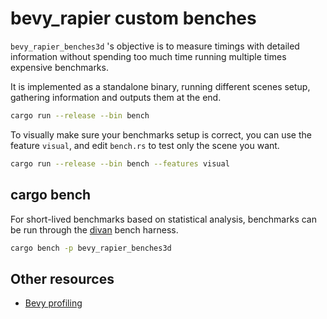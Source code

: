 # bevy_rapier custom benches

`bevy_rapier_benches3d` 's objective is to measure timings with detailed information
without spending too much time running multiple times expensive benchmarks.

It is implemented as a standalone binary, running different scenes setup, gathering information
and outputs them at the end.

```sh
cargo run --release --bin bench
```

To visually make sure your benchmarks setup is correct, you can use the feature `visual`,
and edit `bench.rs` to test only the scene you want.

```sh
cargo run --release --bin bench --features visual
```

## cargo bench

For short-lived benchmarks based on statistical analysis,
benchmarks can be run through the [divan](https://github.com/nvzqz/divan) bench harness.

```sh
cargo bench -p bevy_rapier_benches3d
```

## Other resources

- [Bevy profiling](https://github.com/bevyengine/bevy/blob/main/docs/profiling.md)
